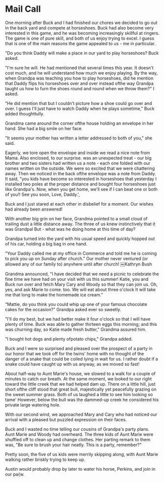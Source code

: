 Mail Call
=========

One morning after Buck and I had finished our chores we decided to go out in the back
yard and compete at horseshoes. Buck had also become very interested in this game,
and he was becoming increasingly skillful at ringers. The game is one of pure skill,
and both of us enjoy trying to excel. I guess that is one of the main reasons the
game appealed to us - me in particular.

"Do you think Daddy will make a place in our yard to play horseshoes? Buck asked.

"I'm sure he will. He had mentioned that several times this year. It doesn't cost
much, and he will understand how much we enjoy playing. By the way, when Grandpa was
teaching you how to play horseshoes, did he mention that Daddy flips his horseshoes
over and over instead ofthe way Grandpa taught us how to furn the shoes round and
round when we throw them?" I asked.

"He did mention that but I couldn't picture how a shoe could go over and over. I
guess I'll just have to watch Daddy when he plays sometime," Buck added thoughttully.

Grandma came around the corner ofthe house holding an envelope in her hand. She had a
big smile on her face.

"It seems your mother has written a letter addressed to both of you," she said.

Eagerly, we tore open the envelope and inside we read a nice note from Mama. Also
enclosed, to our surprise. was an unexpected treat - our big brother and two sisters
had written us a note - each one folded with our names written on the outside. We
were so excited that we were chattering away. Then we noticed in the back ofthe
envelope was a note from Daddy. It said, "you kids have become so interested in
horseshoes that yesterday I installed two poles at the proper distance and bought
four horseshoes just like Grandpa's. Now, when you get home, we'll see if I can beat
one or both of you!! See you soon, Love, Daddy.',

Buck and I just stared at each other in disbelief for a moment. Our wishes had
already been answered!

With another big grin on her face, Grandma pointed to a small cloud of trailing dust
a little distance away. The three of us knew instinctively that it was Grandpal But -
what was he doing home at this time of day?

Grandpa turned into the yard with his usual speed and quickly hopped out of his car,
holding a big bag in one hand.

"Your Daddy called me at my office in Commerce and told me he is coming to pick you
up on Sunday after church." Our mother never ventured (or allowed any of our family
to) anyvhere until after church!  ￼Kathryn Bush

Grandma announced, "I have decided that we need a picnic to celebrate the fine time
we have had on your visit with us this summer! Katie, you and Buck run over and fetch
Mary Cary and Woody so that they can join us. Oh, yes, and ask Marie to come. too. We
will eat about three o'clock It will take me that long to make the homemade ice
cream."

"Mattie, do you think you could whip up one of your famous chocolate cakes for the
occasion?" Grandpa asked ever so sweetly.

"I'll do my best, but we had better make it four o'clock so that I will have plenty
of time. Buck was able to gather thirteen eggs this morning; and this was churning
day, so Katie made fresh butter," Grandma assured him.

"I bought hot dogs and plenty ofpotato chips," Grandpa added.

Buck and I were so surprised and pleased over the prospect of a party in our honor
that we took off for the twins' home with no thought of the danger of a snake that
could be coiled lying in wait for us. I rather doubt if a snake could have caught up
with us anyway, as we moved so fast!

About half-way to Aunt Marie's house, we slowed to a walk for a couple of minutes to
catch our breath. At the same moment, we looked to our right toward the little creek
that we had helped dam up. There on a little hill, just short ofthe cliff stood that
great bull, majestically yet peacefully grazing on the sweet summer grass. Both of us
laughed a little to see him looking so tame' However, below the bull was the
dammed-up creek he considered his private large watering hole.

With our second wind, we approached Mary and Cary who had noticed our arrival with a
pleased but puzzled expression on their faces.

Buck and I wasted no time telling our cousins of Grandpa's party plans. Aunt Marie
and Woody had overheard. The three kids of Aunt Marie were shuffled off to clean up
and change clothes. Her parting remark to them was, "Be sure to brush your hair
neatly. This is a party, remember?"

Pretty soon, the five of us kids were merrily skipping along, with Aunt Marie walking
rather briskly trying to keep up.

Austin would probably drop by later to water his horse, Perkins, and join in our
pa{w.
